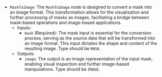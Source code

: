 - `MaskToImage`: The `MaskToImage` node is designed to convert a mask into an image format. This transformation allows for the visualization and further processing of masks as images, facilitating a bridge between mask-based operations and image-based applications.
    - Inputs:
        - `mask` (Required): The mask input is essential for the conversion process, serving as the source data that will be transformed into an image format. This input dictates the shape and content of the resulting image. Type should be `MASK`.
    - Outputs:
        - `image`: The output is an image representation of the input mask, enabling visual inspection and further image-based manipulations. Type should be `IMAGE`.
